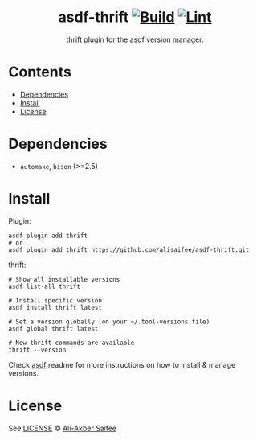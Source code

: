 <div align="center">

# asdf-thrift [![Build](https://github.com/alisaifee/asdf-thrift/actions/workflows/build.yml/badge.svg)](https://github.com/alisaifee/asdf-thrift/actions/workflows/build.yml) [![Lint](https://github.com/alisaifee/asdf-thrift/actions/workflows/lint.yml/badge.svg)](https://github.com/alisaifee/asdf-thrift/actions/workflows/lint.yml)


[thrift](https://github.com/alisaifee/thrift) plugin for the [asdf version manager](https://asdf-vm.com).

</div>

# Contents

- [Dependencies](#dependencies)
- [Install](#install)
- [License](#license)

# Dependencies

- `automake`, `bison` (>=2.5)

# Install

Plugin:

```shell
asdf plugin add thrift
# or
asdf plugin add thrift https://github.com/alisaifee/asdf-thrift.git
```

thrift:

```shell
# Show all installable versions
asdf list-all thrift

# Install specific version
asdf install thrift latest

# Set a version globally (on your ~/.tool-versions file)
asdf global thrift latest

# Now thrift commands are available
thrift --version
```

Check [asdf](https://github.com/asdf-vm/asdf) readme for more instructions on how to
install & manage versions.


# License

See [LICENSE](LICENSE) © [Ali-Akber Saifee](https://github.com/alisaifee/)
